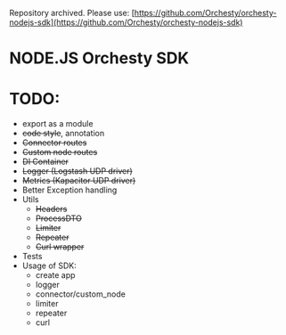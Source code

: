 Repository archived. Please use: [https://github.com/Orchesty/orchesty-nodejs-sdk](https://github.com/Orchesty/orchesty-nodejs-sdk)

# NODE.JS Orchesty SDK

# TODO:
- export as a module
- ~~code style~~, annotation
- ~~Connector routes~~
- ~~Custom node routes~~
- ~~DI Container~~
- ~~Logger (Logstash UDP driver)~~
- ~~Metrics (Kapacitor UDP driver)~~
- Better Exception handling
- Utils
    - ~~Headers~~
    - ~~ProcessDTO~~
    - ~~Limiter~~
    - ~~Repeater~~
    - ~~Curl wrapper~~
- Tests
- Usage of SDK:
  - create app
  - logger
  - connector/custom_node
  - limiter
  - repeater
  - curl
